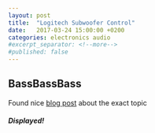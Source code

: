 ```yaml
---
layout: post
title:  "Logitech Subwoofer Control"
date:   2017-03-24 15:00:00 +0200
categories: electronics audio
#excerpt_separator: <!--more-->
#published: false
---
```


## BassBassBass



Found nice [blog post](https://blog.jseaber.com/2010/02/27/logitech-z-2300-control-pod-disassembly/) about the exact topic


#### *Displayed!*
